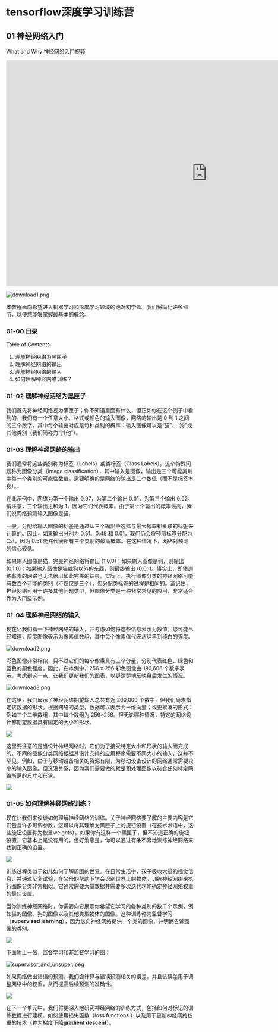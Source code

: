 # tensorflow深度学习训练营

## 01 神经网络入门

What and Why 神经网络入门视频

<iframe width="1080" height="608" src="https://www.youtube.com/embed/_5XYLA2HLmo" title="Neural Networks - What They Are &amp; Why They Matter - A 30,000 Feet View for Beginners" frameborder="0" allow="accelerometer; autoplay; clipboard-write; encrypted-media; gyroscope; picture-in-picture; web-share" allowfullscreen></iframe>

 ![download1.png](01_getting_started_with_neural_networks/download1.png)

本教程面向希望进入机器学习和深度学习领域的绝对初学者。我们将简化许多细节，以便您能够掌握最基本的概念。

### 01-00 目录

Table of Contents

1. 理解神经网络为黑匣子
2. 理解神经网络的输出
3. 理解神经网络的输入
4. 如何理解神经网络训练？

### 01-02 理解神经网络为黑匣子

我们首先将神经网络视为黑匣子；你不知道里面有什么，但正如你在这个例子中看到的，我们有一个任意大小、格式或颜色的输入图像，网络的输出是 0 到 1 之间的三个数字，其中每个输出对应是每种类别的概率：输入图像可以是“猫”、“狗”或其他类别（我们简称为“其他”）。

### 01-03 理解神经网络的输出

我们通常将这些类别称为标签（Labels）或类标签（Class Labels）。这个特殊问题称为图像分类（image classification），其中输入是图像，输出是三个可能类别中每一个类别的可能性数值。需要明确的是网络的输出是三个数值（而不是标签本身）。

在此示例中，网络为第一个输出 0.97，为第二个输出 0.01，为第三个输出 0.02。请注意，三个输出之和为 1，因为它们代表概率。由于第一个输出的概率最高，我们说网络预测输入图像是猫。

一般，分配给输入图像的标签是通过从三个输出中选择与最大概率相关联的标签来计算的。因此，如果输出分别为 0.51、0.48 和 0.01，我们仍会将预测标签分配为 Cat，因为 0.51  仍然代表所有三个类别的最高概率。在这种情况下，网络对预测的信心较低。

如果输入图像是猫，完美神经网络将输出  (1,0,0)；如果输入图像是狗，则输出 (0,1,0)；如果输入图像是猫或狗以外的东西，则最终输出  (0,0,1)。事实上，即使训练有素的网络也无法给出如此完美的结果。实际上，执行图像分类的神经网络可能有数百个可能的类别（不仅仅是三个），但分配类标签的过程是相同的。请记住，神经网络可用于许多其他问题类型，但图像分类是一种非常常见的应用，非常适合作为入门级示例。

### 01-04 理解神经网络的输入

现在让我们看一下神经网络的输入，并考虑如何将这些信息表示为数值。您可能已经知道，灰度图像表示为像素值数组，其中每个像素值代表从纯黑到纯白的强度。

 ![download2.png](01_getting_started_with_neural_networks/download2.png)

彩色图像非常相似，只不过它们的每个像素具有三个分量，分别代表红色、绿色和蓝色的颜色强度。因此，在本例中，256 x 256 彩色图像由 196,608 个数字表示。考虑到这一点，让我们更新我们的图表，以更清楚地反映幕后发生的情况。

 ![download3.png](01_getting_started_with_neural_networks/download3.png)

在这里，我们展示了神经网络期望输入总共有近 200,000  个数字，但我们尚未指定该数据的形状。根据网络的类型，数据可以表示为一维向量；或更紧凑的形式：例如三个二维数组，其中每个数组为  256×256。但无论哪种情况，特定的网络设计都期望数据具有固定的大小和形状。

 ![](01_getting_started_with_neural_networks/download4.png)

这里要注意的是当设计神经网络时，它们为了接受特定大小和形状的输入而完成的。不同的图像分类网络根据其设计支持的应用程序需要不同大小的输入，这并不罕见。例如，由于与移动设备相关的资源有限，为移动设备设计的网络通常需要较小的输入图像。但这没关系，因为我们需要做的就是预处理图像以符合任何特定网络所需的尺寸和形状。

 ![](01_getting_started_with_neural_networks/download5.png)

### 01-05 如何理解神经网络训练？

现在让我们来谈谈如何理解神经网络的训练。关于神经网络要了解的主要内容是它们包含许多可调参数，您可以将其理解为黑匣子上的旋钮设置（在技术术语中，这些旋钮设置称为权重weights）。如果你有这样一个黑匣子，但不知道正确的旋钮设置，它基本上是没有用的，但好消息是，你可以通过有条不紊地训练神经网络来找到正确的设置。

 ![](01_getting_started_with_neural_networks/download6.png) 

训练过程类似于幼儿如何了解周围的世界。在日常生活中，孩子吸收大量的视觉信息，并通过反复试验，在父母的帮助下学会识别世界上的物体。训练神经网络来执行图像分类非常相似。它通常需要大量数据并需要多次迭代才能确定神经网络权重的最佳设置。

当你训练神经网络时，你需要向它展示你希望它学习的各种类别的数千个示例，例如猫的图像、狗的图像以及其他类型物体的图像。这种训练称为监督学习（**supervised learning**），因为您向神经网络提供一个类的图像，并明确告诉图像的类别。

 ![](01_getting_started_with_neural_networks/download7.png) 

下面附上一张，监督学习和非监督学习的图：

 ![supervisor_and_unsuper.jpeg](01_getting_started_with_neural_networks/supervisor_and_unsuper.jpeg) 

如果网络做出错误的预测，我们会计算与错误预测相关的误差，并且该误差用于调整网络中的权重，从而提高后续预测的准确性。

 ![](01_getting_started_with_neural_networks/download8.png) 

在下一个单元中，我们将更深入地研究神经网络的训练方式，包括如何对标记的训练数据进行建模、如何使用损失函数（loss functions ）以及用于更新神经网络权重的技术（称为梯度下降**gradient descent**）。